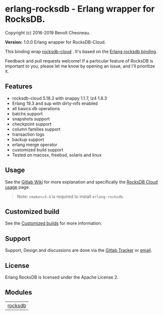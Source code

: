 

# erlang-rocksdb - Erlang wrapper for RocksDB. #

Copyright (c) 2016-2019 Benoît Chesneau.

__Version:__ 1.0.0 Erlang wrapper for RocksDB-Cloud.

This binding wrap [rocksdb-cloud](https://github.com/rockset/rocksdb-cloud/) . It's based on
the [Erlang rocksdb binding](https://gitlab.com/barrel-db/erlang-rocksdb).

Feedback and pull requests welcome! If a particular feature of RocksDB is important to you, please let me know by opening an issue, and I'll prioritize it.

## Features

- rocksdb-cloud 5.18.3 with snappy 1.1.7, lz4 1.8.3
- Erlang 19.3 and sup with dirty-nifs enabled
- all basics db operations
- batchs support
- snapshots support
- checkpoint support
- column families support
- transaction logs
- backup support
- erlang merge operator
- customized build support
- Tested on macosx, freebsd, solaris and linux

## Usage

See the [Gitlab Wiki](https://gitlab.com/barrel-db/erlang-rocksdb/wikis/home) for more explanation and specifically
the [RocksDB Cloud usage](https://gitlab.com/barrel-db/erlang-rocksdb/wikis/Getting-Started-with-Rocksdb-Cloud) page.

> Note: `cmake>=3.4` is required to install `erlang-rocksdb`.

## Customized build ##

See the [Customized builds](http://gitlab.com/barrel-db/erlang-rocksdb/blob/rocksdb-cloud/doc/customize_rocksdb_build.md) for more information.

## Support

Support, Design and discussions are done via the [Gitlab Tracker](https://gitlab.com/barrel-db/erlang-rocksdb/issues) or [email](mailto:incoming+barrel-db/erlang-rocksdb@gitlab.com).

## License

Erlang RocksDB is licensed under the Apache License 2.


## Modules ##


<table width="100%" border="0" summary="list of modules">
<tr><td><a href="http://gitlab.com/barrel-db/erlang-rocksdb/blob/rocksdb-cloud/doc/rocksdb.md" class="module">rocksdb</a></td></tr></table>

